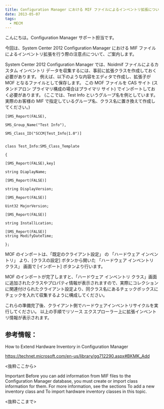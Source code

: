 ```yaml
---
title: Configuration Manager における MIF ファイルによるインベントリ拡張について
date: 2013-05-07
tags:
  - MECM
---
```


こんにちは。Configuration Manager サポート担当です。

今回は、System Center 2012 Configuration Manager における MIF ファイルによるインベントリ拡張を行う際の注意点について、ご案内します。

System Center 2012 Configuration Manager では、Noidmif ファイルによるカスタム インベントリ データを収集するには、事前に拡張クラスを作成しておく必要があります。
例えば、以下のような内容をエディタで作成し、拡張子が MOF となるファイルとして保存します。
この MOF ファイルを CAS サイト (スタンドアロン プライマリ構成の場合はプライマリ サイト) でインポートしておく必要があります。
(ここでは、Test Info というグループ名を例としています。実際のお客様の MIF で指定しているグループ名、クラス名に置き換えて作成してください。)
```mof
[SMS_Report(FALSE),

SMS_Group_Name("Test Info"),

SMS_Class_ID("SCCM|Test_Info|1.0")]


class Test_Info:SMS_Class_Template

{

[SMS_Report(FALSE),key]

string DiaplayName;

[SMS_Report(FALSE)]

string DisplayVersion;

[SMS_Report(FALSE)]

Uint32 MajorVersion;

[SMS_Report(FALSE)]

string InstallLcation;

[SMS_Report(FALSE)]
string ModifyDateTime;

};
```

MOF のインポートは、「既定のクライアント設定」 の 「ハードウェア インベントリ」 より、[クラスの設定] ボタンから開いた 「ハードウェア インベントリ クラス」 画面で [インポート] ボタンより行います。

MOF のインポートが完了しますと、「ハードウェア インベントリ クラス」画面に追加されたクラスやプロパティ情報が表示されますので、実際にコレクションに関連付けられたクライアント設定より、同クラス名にあるチェックボックスにチェックを入れて収集するように構成してください。

これらの準備完了後、クライアント側でハードウェアインベントリサイクルを実行してください。
以上の手順でリソース エクスプローラー上に拡張インベントリ情報が表示されます。

##  参考情報：

How to Extend Hardware Inventory in Configuration Manager

https://technet.microsoft.com/en-us/library/gg712290.aspx#BKMK_Add

<抜粋ここから>

Important
Before you can add information from MIF files to the Configuration Manager database, you must create or import class information for them. For more information, see the sections To add a new inventory class and To import hardware inventory classes in this topic.

<抜粋ここまで>